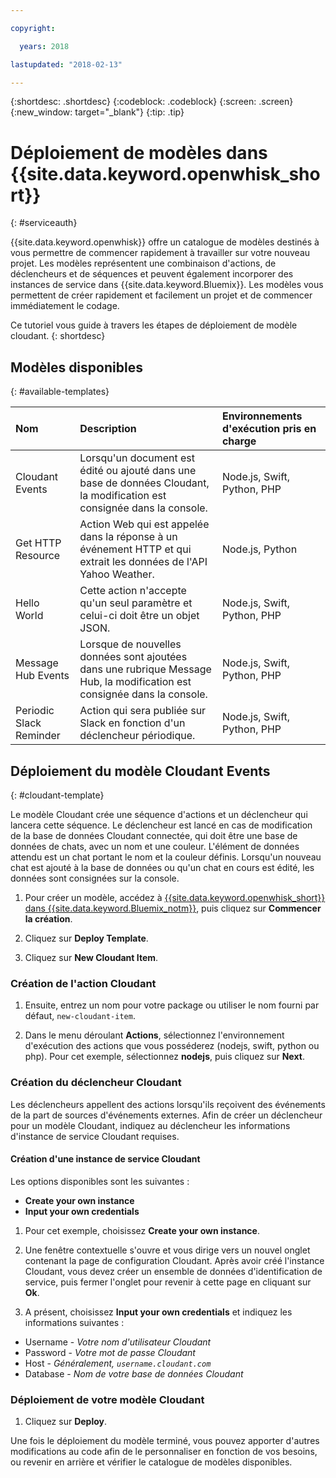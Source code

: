 ```yaml
---

copyright:

  years: 2018

lastupdated: "2018-02-13"

---
```


{:shortdesc: .shortdesc}
{:codeblock: .codeblock}
{:screen: .screen}
{:new_window: target="_blank"}
{:tip: .tip}

# Déploiement de modèles dans {{site.data.keyword.openwhisk_short}}
{: #serviceauth}

{{site.data.keyword.openwhisk}} offre un catalogue de modèles destinés à vous permettre de commencer rapidement à travailler sur votre nouveau projet. Les modèles représentent une combinaison d'actions, de déclencheurs et de séquences et peuvent également incorporer des instances de service dans {{site.data.keyword.Bluemix}}. Les modèles vous permettent de créer rapidement et facilement un projet et de commencer immédiatement le codage.  

Ce tutoriel vous guide à travers les étapes de déploiement de modèle cloudant.
{: shortdesc}

## Modèles disponibles
{: #available-templates}

| Nom | Description | Environnements d'exécution pris en charge| 
|:-----------------|:-----------------|:-----------------|
| Cloudant Events | Lorsqu'un document est édité ou ajouté dans une base de données Cloudant, la modification est consignée dans la console. | Node.js, Swift, Python, PHP |
| Get HTTP Resource | Action Web qui est appelée dans la réponse à un événement HTTP et qui extrait les données de l'API Yahoo Weather. | Node.js, Python |
| Hello World | Cette action n'accepte qu'un seul paramètre et celui-ci doit être un objet JSON.| Node.js, Swift, Python, PHP |
| Message Hub Events | Lorsque de nouvelles données sont ajoutées dans une rubrique Message Hub, la modification est consignée dans la console. | Node.js, Swift, Python, PHP | 
| Periodic Slack Reminder | Action qui sera publiée sur Slack en fonction d'un déclencheur périodique. | Node.js, Swift, Python, PHP |

## Déploiement du modèle Cloudant Events
{: #cloudant-template}

Le modèle Cloudant crée une séquence d'actions et un déclencheur qui lancera cette séquence. Le déclencheur est lancé en cas de modification de la base de données Cloudant connectée, qui doit être une base de données de chats, avec un nom et une couleur. L'élément de données attendu est un chat portant le nom et la couleur définis. Lorsqu'un nouveau chat est ajouté à la base de données ou qu'un chat en cours est édité, les données sont consignées sur la console. 

1. Pour créer un modèle, accédez à [{{site.data.keyword.openwhisk_short}} dans {{site.data.keyword.Bluemix_notm}}](https://dev-console.stage1.bluemix.net/openwhisk/), puis cliquez sur **Commencer la création**. 

2. Cliquez sur **Deploy Template**.

3. Cliquez sur **New Cloudant Item**.

### Création de l'action Cloudant

1. Ensuite, entrez un nom pour votre package ou utiliser le nom fourni par défaut, `new-cloudant-item`. 

2. Dans le menu déroulant **Actions**, sélectionnez l'environnement d'exécution des actions que vous posséderez (nodejs, swift, python ou php). Pour cet exemple, sélectionnez **nodejs**, puis cliquez sur **Next**.

### Création du déclencheur Cloudant

Les déclencheurs appellent des actions lorsqu'ils reçoivent des événements de la part de sources d'événements externes. Afin de créer un déclencheur pour un modèle Cloudant, indiquez au déclencheur les informations d'instance de service Cloudant requises. 

#### Création d'une instance de service Cloudant

Les options disponibles sont les suivantes :
  * **Create your own instance**
  * **Input your own credentials** 

1. Pour cet exemple, choisissez **Create your own instance**.

2. Une fenêtre contextuelle s'ouvre et vous dirige vers un nouvel onglet contenant la page de configuration Cloudant. Après avoir créé l'instance Cloudant, vous devez créer un ensemble de données d'identification de service, puis fermer l'onglet pour revenir à cette page en cliquant sur **Ok**.

3. A présent, choisissez **Input your own credentials** et indiquez les informations suivantes :
  * Username - _Votre nom d'utilisateur Cloudant_
  * Password - _Votre mot de passe Cloudant_
  * Host - _Généralement, `username.cloudant.com`_
  * Database - _Nom de votre base de données Cloudant_

### Déploiement de votre modèle Cloudant

1. Cliquez sur **Deploy**.

Une fois le déploiement du modèle terminé, vous pouvez apporter d'autres modifications au code afin de le personnaliser en fonction de vos besoins, ou revenir en arrière et vérifier le catalogue de modèles disponibles. 


